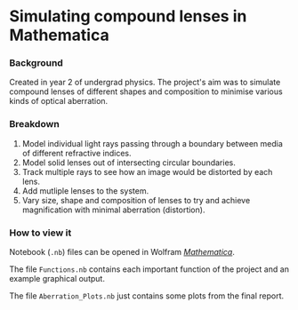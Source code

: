 # Simulating compound lenses in Mathematica

### Background
Created in year 2 of undergrad physics. The project's aim was to simulate compound lenses of different shapes and composition to minimise various kinds of optical aberration.

### Breakdown
1. Model individual light rays passing through a boundary between media of different refractive indices.
2. Model solid lenses out of intersecting circular boundaries.
3. Track multiple rays to see how an image would be distorted by each lens.
4. Add mutliple lenses to the system.
5. Vary size, shape and composition of lenses to try and achieve magnification with minimal aberration (distortion).

### How to view it
Notebook (`.nb`) files can be opened in Wolfram [*Mathematica*](https://www.wolfram.com/mathematica).

The file `Functions.nb` contains each important function of the project and an example graphical output.

The file `Aberration_Plots.nb` just contains some plots from the final report.
